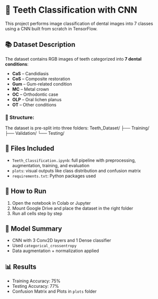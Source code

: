 # 🦷 Teeth Classification with CNN
This project performs image classification of dental images into 7 classes using a CNN built from scratch in TensorFlow.

## 📚 Dataset Description
The dataset contains RGB images of teeth categorized into **7 dental conditions**:
- **CaS** – Candidiasis
- **CoS** – Composite restoration
- **Gum** – Gum-related condition
- **MC** – Metal crown
- **OC** – Orthodontic case
- **OLP** – Oral lichen planus
- **OT** – Other conditions

### 📂 Structure:
The dataset is pre-split into three folders:
Teeth_Dataset/
├── Training/
├── Validation/
└── Testing/

## 📁 Files Included
- `Teeth_Classification.ipynb`: full pipeline with preprocessing, augmentation, training, and evaluation
- `plots`: visual outputs like class distribution and confusion matrix
- `requirements.txt`: Python packages used

## 🔧 How to Run
1. Open the notebook in Colab or Jupyter
2. Mount Google Drive and place the dataset in the right folder
3. Run all cells step by step

## 🧪 Model Summary
- CNN with 3 Conv2D layers and 1 Dense classifier
- Used `categorical_crossentropy`
- Data augmentation + normalization applied

## 📊 Results
- Training Accuracy: 75%
- Testing Accuracy: 77%
- Confusion Matrix and Plots in `plots` folder
